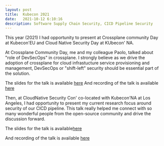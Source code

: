 ```yaml
---
layout: post
title:  Kubecon 2021
date:   2021-10-12 6:10:16
description: Software Supply Chain Security, CICD Pipeline Security
---
```


This year (2021) I had opportunity to  present at Crossplane community Day at Kubecon'EU  and Cloud Native Security Day at KUbecon'  NA. 

At Crossplane Community Day, me and my colleague Paolo, talked about "role of DevSecOps" in crossplane. I strongly believe as we drive the adoption of crossplane for cloud infrastucture service provisioning and management, DevSecOps or "shift-left" security should be essential part of the solution.

The slides for the talk is available  <a href="https://sched.co/icg0" target="blank">here</a> 
And recording of the talk is available <a href="https://dev.tube/video/NHSsRjMsb1Y" target="blank">here</a> 

Then, at CloudNative Security Con' co-located with Kubecon'NA at Los Angeles, I had opportunity to present my current research focus around security of our CICD pipeline. This talk really helped me connect with so many wonderful people from the open-source community and drive the  discussion forward. 

The slides for the talk is available<a href="https://sched.co/mBmw" target="blank">here</a> 

And recording of the talk is available  <a href="https://www.youtube.com/watch?v=cshICut7apQ" target="blank">here</a> 